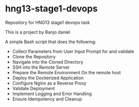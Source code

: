 # hng13-stage1-devops
Repository for HNG13 stage1 devops task

This is a project by Banjo daniel

A simple Bash script that does the following:

* Collect Parameters from User Input Prompt for and validate
* Clone the Repository
* Navigate into the Cloned Directory
* SSH into the Remote Server
* Prepare the Remote Environment On the remote host
* Deploy the Dockerized Application
* Configure Nginx as a Reverse Proxy
* Validate Deployment
* Implement Logging and Error Handling
* Ensure Idempotency and Cleanup
